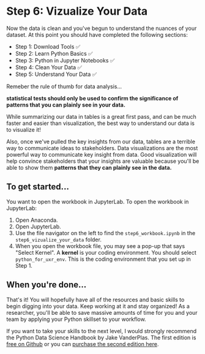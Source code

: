 # Step 6: Vizualize Your Data
Now the data is clean and you've begun to understand the nuances of your dataset.  At this point you should have completed the following sections:
- Step 1: Download Tools :white_check_mark:
- Step 2: Learn Python Basics :white_check_mark:
- Step 3: Python in Jupyter Notebooks :white_check_mark:
- Step 4: Clean Your Data :white_check_mark:
- Step 5: Understand Your Data :white_check_mark:

Remeber the rule of thumb for data analysis...

**statistical tests should only be used to confirm the significance of patterns that you can plainly see in your data.**

While summarizing our data in tables is a great first pass, and can be much faster and easier than visualization, the best way to understand our data is to visualize it!

Also, once we've pulled the key insights from our data, tables are a terrible way to communicate ideas to stakeholders. Data visualizations are the most powerful way to communicate key insight from data. Good visualization will help convince stakeholders that your insights are valuable because you'll be able to show them **patterns that they can plainly see in the data.**

## To get started...
You want to open the workbook in JupyterLab. To open the workbook in JupyterLab:
1. Open Anaconda.
2. Open JupyterLab.
3. Use the file navigator on the left to find the `step6_workbook.ipynb` in the `step6_vizualize_your_data` folder.
4. When you open the workbook file, you may see a pop-up that says "Select Kernel". A **kernel** is your coding environment. You should select `python_for_uxr_env`. This is the coding environment that you set up in Step 1.

## When you're done...
That's it! You will hopefully have all of the resources and basic skills to begin digging into your data. Keep working at it and stay organized! As a researcher, you'll be able to save massive amounts of time for you and your team by applying your Python skillset to your workflow.

If you want to take your skills to the next level, I would strongly recommend the Python Data Science Handbook by Jake VanderPlas. The first edition is [free on Github](https://jakevdp.github.io/PythonDataScienceHandbook/) or you can [purchase the second edition here](https://www.oreilly.com/library/view/python-data-science/9781491912126/).
